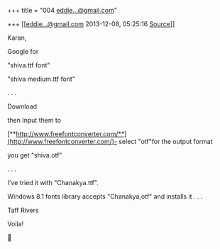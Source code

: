 +++
title = "004 eddie...@gmail.com"

+++
[[eddie...@gmail.com	2013-12-08, 05:25:16 [Source](https://groups.google.com/g/samskrita/c/SAwluF3H7dw)]]



  

Karan,

  

 Google for

 "shiva.ttf font"

 "shiva medium.ttf font"

 . . .

  

Download

  

then Input them to


[**http://www.freefontconverter.com/**](http://www.freefontconverter.com/)-
select "otf"for the output format

 you get "shiva.otf"

 . . .

I've tried it with "Chanakya.ttf".

Windows 8.1 fonts library accepts "Chanakya,otf" and installs it . . .

 Taff Rivers

  

  

  

  

Voila!



